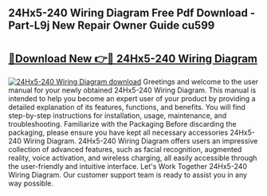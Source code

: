 ## 24Hx5-240 Wiring Diagram Free Pdf Download - Part-L9j New Repair Owner Guide cu599

# <h2><a href="http://dfkek1.blite.top/?on=24Hx5-240+Wiring+Diagram">🔗Download New 👉🔴 24Hx5-240 Wiring Diagram</a></h2>

[![24Hx5-240 Wiring Diagram download](https://i.imgur.com/lujVjoI.png)](http://dfkek1.blite.top/?on=24Hx5-240+Wiring+Diagram)
Greetings and welcome to the user manual for your newly obtained 24Hx5-240 Wiring Diagram. This manual is intended to help you become an expert user of your product by providing a detailed explanation of its features, functions, and benefits. You will find step-by-step instructions for installation, usage, maintenance, and troubleshooting. Familiarize with the Packaging Before discarding the packaging, please ensure you have kept all necessary accessories 24Hx5-240 Wiring Diagram. 24Hx5-240 Wiring Diagram offers users an impressive collection of advanced features, such as facial recognition, augmented reality, voice activation, and wireless charging, all easily accessible through the user-friendly and intuitive interface. Let's Work Together 24Hx5-240 Wiring Diagram. Our customer support team is ready to assist you in any way possible.
